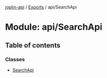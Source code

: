 [joplin-api](../README.md) / [Exports](../modules.md) / api/SearchApi

# Module: api/SearchApi

## Table of contents

### Classes

- [SearchApi](../classes/api_SearchApi.SearchApi.md)
